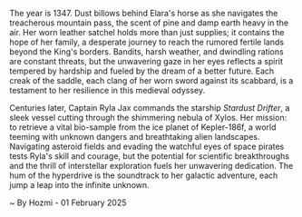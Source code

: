 
The year is 1347.  Dust billows behind Elara's horse as she navigates the treacherous mountain pass, the scent of pine and damp earth heavy in the air.  Her worn leather satchel holds more than just supplies; it contains the hope of her family, a desperate journey to reach the rumored fertile lands beyond the King's borders.  Bandits, harsh weather, and dwindling rations are constant threats, but the unwavering gaze in her eyes reflects a spirit tempered by hardship and fueled by the dream of a better future. Each creak of the saddle, each clang of her worn sword against its scabbard, is a testament to her resilience in this medieval odyssey.

Centuries later, Captain Ryla Jax commands the starship *Stardust Drifter*, a sleek vessel cutting through the shimmering nebula of Xylos.  Her mission: to retrieve a vital bio-sample from the ice planet of Kepler-186f, a world teeming with unknown dangers and breathtaking alien landscapes.  Navigating asteroid fields and evading the watchful eyes of space pirates tests Ryla's skill and courage, but the potential for scientific breakthroughs and the thrill of interstellar exploration fuels her unwavering dedication.  The hum of the hyperdrive is the soundtrack to her galactic adventure, each jump a leap into the infinite unknown.

~ By Hozmi - 01 February 2025
